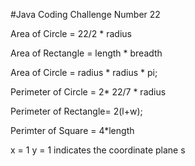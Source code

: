 #Java Coding Challenge Number 22

Area of Circle = 22/2 * radius

Area of Rectangle = length * breadth

Area of Circle = radius * radius * pi;

Perimeter of Circle = 2* 22/7 * radius

Perimeter of Rectangle= 2(l+w);

Perimter of Square = 4*length

x = 1
y = 1 indicates the coordinate plane s